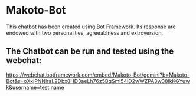 # Makoto-Bot

This chatbot has been created using [Bot Framework](https://dev.botframework.com).
Its response are endowed with two personalities, agreeablness and extroversion. 

## The Chatbot can be run and tested using the webchat:

https://webchat.botframework.com/embed/Makoto-Bot/gemini?b=Makoto-Bot&s=oXxjPNNlraI.2Dbx8HD3aeLh76z5BqSml54lD2wWZPA3w38lkKGYuwk&username=test.name

